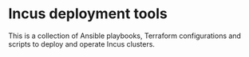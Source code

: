 # Incus deployment tools

This is a collection of Ansible playbooks, Terraform configurations and scripts to deploy and operate Incus clusters.
